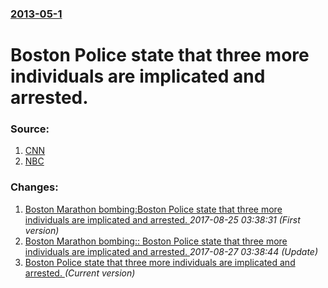 ### [2013-05-1](/news/2013/05/1/index.md)

# Boston Police state that three more individuals are implicated and arrested. 




### Source:

1. [CNN](http://www.cnn.com/2013/05/01/us/boston-attack/index.html)
2. [NBC](http://usnews.nbcnews.com/_news/2013/05/01/18001437-3-more-taken-into-custody-in-connection-with-boston-marathon-bombing-case-police?lite)

### Changes:

1. [Boston Marathon bombing:Boston Police state that three more individuals are implicated and arrested. ](/news/2013/05/1/boston-marathon-bombing-pboston-police-state-that-three-more-individuals-are-implicated-and-arrested.md) _2017-08-25 03:38:31 (First version)_
2. [Boston Marathon bombing:: Boston Police state that three more individuals are implicated and arrested. ](/news/2013/05/1/boston-marathon-bombing-boston-police-state-that-three-more-individuals-are-implicated-and-arrested.md) _2017-08-27 03:38:44 (Update)_
2. [Boston Police state that three more individuals are implicated and arrested. ](/news/2013/05/1/boston-police-state-that-three-more-individuals-are-implicated-and-arrested.md) _(Current version)_
